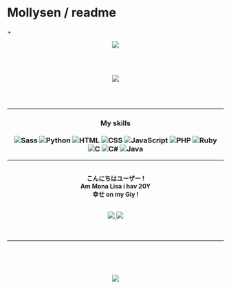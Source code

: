 # Mollysen / readme
+<p align="center">
  <img src="https://im7.ezgif.com/tmp/ezgif-7-7c43378f0b03.gif" >
</p>   
<br>
<br>
<p align="center">
<img src="https://github-readme-stats.vercel.app/api?username=Mollysen&show_icons=true&theme=tokyonight" >
</p>
<br>
<br>

---

### <p align="center" > My skills <br/> <br/> ![Sass](https://img.shields.io/badge/Sass-CC6699?style=flat&logo=sass&logoColor=white) ![Python](https://img.shields.io/badge/Python-14354C?style=flat&logo=python&logoColor=white) ![HTML](https://img.shields.io/badge/-HTML-ff0d00?style=flat&logoColor=white&logo=html5) ![CSS](https://img.shields.io/badge/-CSS-ff0d00?style=flat&logoColor=white&logo=css3) ![JavaScript](https://img.shields.io/badge/JavaScript-323330?style=flat&logo=javascript&logoColor=F7DF1E) ![PHP](https://img.shields.io/badge/PHP-777BB4?style=flat&logo=php&logoColor=white) ![Ruby](https://img.shields.io/badge/Ruby-CC342D?style=flat&logo=ruby&logoColor=white) ![C](https://img.shields.io/badge/C-00599C?style=flat&logo=c&logoColor=white) ![C#](https://img.shields.io/badge/C%23-239120?style=flat&logo=c-sharp&logoColor=white) ![Java](https://img.shields.io/badge/Java-ED8B00?style=flat&logo=java&logoColor=white)

---


<p align="center">
  <br>
  <strong>こんにちはユーザー !<br>
  Am Mona Lisa i hav 20Y<br>
  幸せ on my Giy ! </strong> <br>
  <br>
  </strong>

<p align="center">
       <a href="https://discord.gg/WjSPcjSBBH">
       <img src="https://img.shields.io/static/v1?label=Discord&logo=Discord&message=Click%20Here&color=7289DA">
       <a>
       <a href="https://twitter.com/3V4NGELlON">
       <img src="https://img.shields.io/badge/Twitter-1DA1F2?style=flat&logo=twitter&logoColor=white">
       </a>
         
<br>
<br>
<br>
</p>


---


<br>
<br>
<br>
<p align="center">
<img src="https://github-readme-stats.vercel.app/api/top-langs/?username=Mollysen&layout=compact&theme=tokyonight">
</p>
